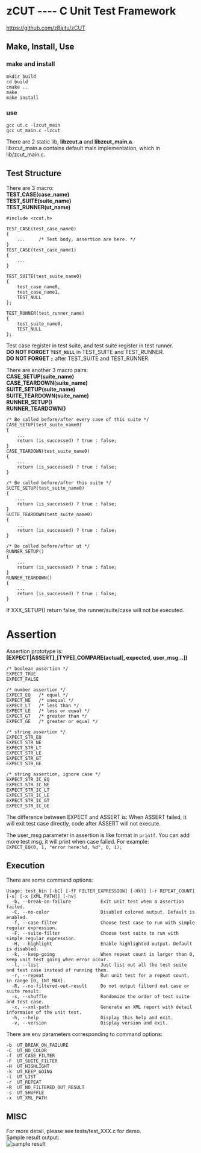 zCUT ---- C Unit Test Framework
===============================

https://github.com/zBaitu/zCUT


Make, Install, Use
------------------

### make and install
```
mkdir build
cd build
cmake ..
make
make install
```

### use
```
gcc ut.c -lzcut_main
gcc ut_main.c -lzcut
```
There are 2 static lib, **libzcut.a** and **libzcut_main.a**.  
libzcut_main.a contains default main implementation, which in lib/zcut_main.c.


## Test Structure
There are 3 macro:  
**TEST_CASE(case_name)**  
**TEST_SUITE(suite_name)**  
**TEST_RUNNER(ut_name)**  
```
#include <zcut.h>

TEST_CASE(test_case_name0)
{
    ...     /* Test body, assertion are here. */
}
TEST_CASE(test_case_name1)
{
    ...
}

TEST_SUITE(test_suite_name0)
{
    test_case_name0,
    test_case_name1,
    TEST_NULL
};

TEST_RUNNER(test_runner_name)
{
    test_suite_name0,
    TEST_NULL
};
```
Test case register in test suite, and test suite register in test runner.  
**DO NOT FORGET `TEST_NULL`** in TEST_SUITE and TEST_RUNNER.  
**DO NOT FORGET `;`** after TEST_SUITE and TEST_RUNNER.  

There are another 3 macro pairs:  
**CASE_SETUP(suite_name)**  
**CASE_TEARDOWN(suite_name)**  
**SUITE_SETUP(suite_name)**  
**SUITE_TEARDOWN(suite_name)**  
**RUNNER_SETUP()**  
**RUNNER_TEARDOWN()**  
```
/* Be called before/after every case of this suite */
CASE_SETUP(test_suite_name0)
{
    ...
    return (is_successed) ? true : false;
}
CASE_TEARDOWN(test_suite_name0)
{
    ...
    return (is_successed) ? true : false;
}

/* Be called before/after this suite */
SUITE_SETUP(test_suite_name0)
{
    ...
    return (is_successed) ? true : false;
}
SUITE_TEARDOWN(test_suite_name0)
{
    ...
    return (is_successed) ? true : false;
}

/* Be called before/after ut */
RUNNER_SETUP()
{
    ...
    return (is_successed) ? true : false;
}
RUNNER_TEARDOWN()
{
    ...
    return (is_successed) ? true : false;
}

```
If XXX_SETUP() return false, the runner/suite/case will not be executed.


# Assertion
Assertion prototype is:  
**[EXPECT|ASSERT]\_[TYPE]\_COMPARE(actual[, expected, user_msg...])**
```
/* boolean assertion */
EXPECT_TRUE
EXPECT_FALSE

/* number assertion */
EXPECT_EQ   /* equal */
EXPECT_NE   /* unequal */
EXPECT_LT   /* less than */
EXPECT_LE   /* less or equal */
EXPECT_GT   /* greater than */
EXPECT_GE   /* greater or equal */

/* string assertion */
EXPECT_STR_EQ
EXPECT_STR_NE
EXPECT_STR_LT
EXPECT_STR_LE
EXPECT_STR_GT
EXPECT_STR_GE

/* string assertion, ignore case */
EXPECT_STR_IC_EQ
EXPECT_STR_IC_NE
EXPECT_STR_IC_LT
EXPECT_STR_IC_LE
EXPECT_STR_IC_GT
EXPECT_STR_IC_GE
```
The difference between EXPECT and ASSERT is: When ASSERT failed, it will exit test case directly,
code after ASSERT will not execute.

The user_msg parameter in assertion is like format in `printf`.
You can add more test msg, it will print when case failed. For example:  
`EXPECT_EQ(0, 1, "error here:%d, %d", 0, 1);`


## Execution
There are some command options:
```
Usage: test_bin [-bC] [-fF FILTER_EXPRESSION] [-Hkl] [-r REPEAT_COUNT] [-s] [-x [XML_PATH]] [-hv]
  -b, --break-on-failure           Exit unit test when a assertion failed.
  -C, --no-color                   Disabled colored output. Default is enabled.
  -f, --case-filter                Choose test case to run with simple regular expression.
  -F, --suite-filter               Choose test suite to run with simple regular expression.
  -H, --highlight                  Enable highlighted output. Default is disabled.
  -k, --keep-going                 When repeat count is larger than 0, keep unit test going when error occur.
  -l, --list                       Just list out all the test suite and test case instead of running them.
  -r, --repeat                     Run unit test for a repeat count, in range [0, INT_MAX].
  -R, --no-filtered-out-result     Do not output filterd out case or suite result.
  -s, --shuffle                    Randomize the order of test suite and test case.
  -x, --xml-path                   Generate an XML report with detail informaion of the unit test.
  -h, --help                       Display this help and exit.
  -v, --version                    Display version and exit.
```
There are env parameters corresponding to command options:
```
-b  UT_BREAK_ON_FAILURE
-C  UT_NO_COLOR
-f  UT_CASE_FILTER
-F  UT_SUITE_FILTER
-H  UT_HIGHLIGHT
-k  UT_KEEP_GOING
-l  UT_LIST
-r  UT_REPEAT
-R  UT_NO_FILTERED_OUT_RESULT
-s  UT_SHUFFLE
-x  UT_XML_PATH
```


## MISC
For more detail, please see tests/test_XXX.c for demo.  
Sample result output:  
![sample result](https://raw.github.com/zBaitu/assets/master/zCUT/img/test_sample.png)
